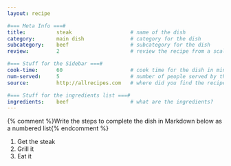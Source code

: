 ```yaml
---
layout: recipe

#=== Meta Info ===#
title: 			steak					# name of the dish
category:		main dish				# category for the dish
subcategory:	beef					# subcategory for the dish
review:			2						# review the recipe from a scale of 1 (bad!) to 5 (amazing!)

#=== Stuff for the Sidebar ===#
cook-time:		60						# cook time for the dish in minutes
num-served:		5						# number of people served by the dish
source:			http://allrecipes.com  	# where did you find the recipe?

#=== Stuff for the ingredients list ===#
ingredients:	beef					# what are the ingredients?
---
```




{% comment %}Write the steps to complete the dish in Markdown below as a numbered list{% endcomment %}

1. Get the steak
2. Grill it
3. Eat it